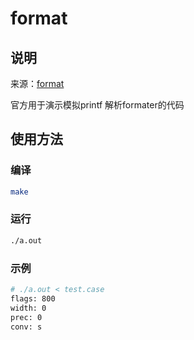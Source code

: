 # format

## 说明

来源：[format](https://github.com/adrian-thurston/ragel/blob/ragel-6.10/examples/format.rl)

官方用于演示模拟printf 解析formater的代码

## 使用方法

### 编译

```bash
make
```

### 运行

```bash
./a.out 
```

### 示例

```bash
# ./a.out < test.case 
flags: 800
width: 0
prec: 0
conv: s

```
